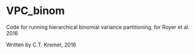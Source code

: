 # VPC_binom

Code for running hierarchical binomial variance partitioning, for Royer et al. 2016

Written by C.T. Kremer, 2016

